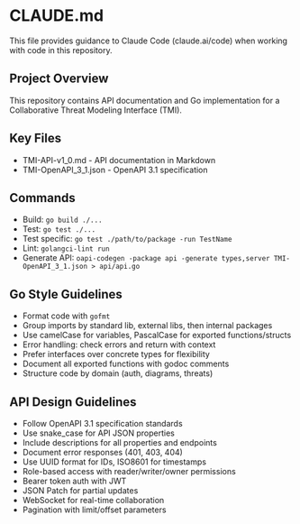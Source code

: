 # CLAUDE.md

This file provides guidance to Claude Code (claude.ai/code) when working with code in this repository.

## Project Overview
This repository contains API documentation and Go implementation for a Collaborative Threat Modeling Interface (TMI).

## Key Files
- TMI-API-v1_0.md - API documentation in Markdown
- TMI-OpenAPI_3_1.json - OpenAPI 3.1 specification

## Commands
- Build: `go build ./...`
- Test: `go test ./...`
- Test specific: `go test ./path/to/package -run TestName`
- Lint: `golangci-lint run`
- Generate API: `oapi-codegen -package api -generate types,server TMI-OpenAPI_3_1.json > api/api.go`

## Go Style Guidelines
- Format code with `gofmt`
- Group imports by standard lib, external libs, then internal packages
- Use camelCase for variables, PascalCase for exported functions/structs
- Error handling: check errors and return with context
- Prefer interfaces over concrete types for flexibility
- Document all exported functions with godoc comments
- Structure code by domain (auth, diagrams, threats)

## API Design Guidelines
- Follow OpenAPI 3.1 specification standards
- Use snake_case for API JSON properties
- Include descriptions for all properties and endpoints
- Document error responses (401, 403, 404)
- Use UUID format for IDs, ISO8601 for timestamps
- Role-based access with reader/writer/owner permissions
- Bearer token auth with JWT
- JSON Patch for partial updates
- WebSocket for real-time collaboration
- Pagination with limit/offset parameters